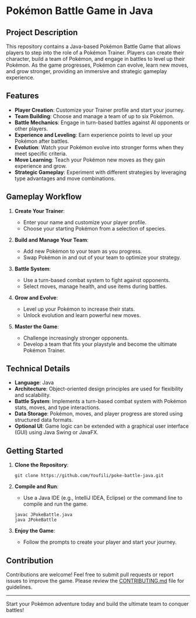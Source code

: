 # Pokémon Battle Game in Java

## Project Description

This repository contains a Java-based Pokémon Battle Game that allows players to step into the role of a Pokémon Trainer. 
Players can create their character, build a team of Pokémon, and engage in battles to level up their Pokémon.
As the game progresses, Pokémon can evolve, learn new moves, and grow stronger, providing an immersive and strategic gameplay experience.

## Features

- **Player Creation**: Customize your Trainer profile and start your journey.
- **Team Building**: Choose and manage a team of up to six Pokémon.
- **Battle Mechanics**: Engage in turn-based battles against AI opponents or other players.
- **Experience and Leveling**: Earn experience points to level up your Pokémon after battles.
- **Evolution**: Watch your Pokémon evolve into stronger forms when they meet specific criteria.
- **Move Learning**: Teach your Pokémon new moves as they gain experience and grow.
- **Strategic Gameplay**: Experiment with different strategies by leveraging type advantages and move combinations.

## Gameplay Workflow

1. **Create Your Trainer**:
   - Enter your name and customize your player profile.
   - Choose your starting Pokémon from a selection of species.

2. **Build and Manage Your Team**:
   - Add new Pokémon to your team as you progress.
   - Swap Pokémon in and out of your team to optimize your strategy.

3. **Battle System**:
   - Use a turn-based combat system to fight against opponents.
   - Select moves, manage health, and use items during battles.

4. **Grow and Evolve**:
   - Level up your Pokémon to increase their stats.
   - Unlock evolution and learn powerful new moves.

5. **Master the Game**:
   - Challenge increasingly stronger opponents.
   - Develop a team that fits your playstyle and become the ultimate Pokémon Trainer.

## Technical Details

- **Language**: Java
- **Architecture**: Object-oriented design principles are used for flexibility and scalability.
- **Battle System**: Implements a turn-based combat system with Pokémon stats, moves, and type interactions.
- **Data Storage**: Pokémon, moves, and player progress are stored using structured data formats.
- **Optional UI**: Game logic can be extended with a graphical user interface (GUI) using Java Swing or JavaFX.

## Getting Started

1. **Clone the Repository**:
   ```
   git clone https://github.com/Youfili/poke-battle-java.git
   ```

2. **Compile and Run**:
   - Use a Java IDE (e.g., IntelliJ IDEA, Eclipse) or the command line to compile and run the game.
   ```
   javac JPokeBattle.java
   java JPokeBattle

   ```

3. **Enjoy the Game**:
   - Follow the prompts to create your player and start your journey.

## Contribution

Contributions are welcome! Feel free to submit pull requests or report issues to improve the game. Please review the [CONTRIBUTING.md](CONTRIBUTING.md) file for guidelines.

---

Start your Pokémon adventure today and build the ultimate team to conquer battles!
